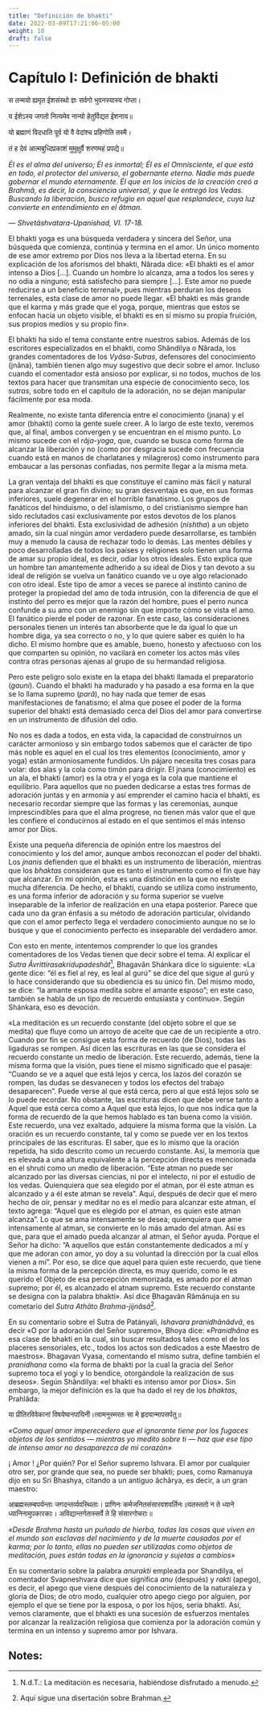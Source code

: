 ```yaml
---
title: "Definición de bhakti"
date: 2022-03-09T17:21:06-05:00
weight: 10
draft: false
---
```


# Capítulo I: Definición de bhakti

स तन्मयो ह्यमृत ईशसंस्थो ज्ञः सर्वगो भुवनस्यास्य गोप्ता।

य ईशेऽस्य जगतो नित्यमेव नान्यो हेतुर्विद्यत ईशनाय॥

यो ब्रह्माणं विदधाति पूर्व यो वै वेदांश्च प्रहिणोति तस्मै।

तं ह देवं आत्मबुध्दिप्रकाशं मुमुक्षुर्वै शरणमहं प्रपद्ये॥

*Él es el alma del universo; Él es inmortal; Él es el Omnisciente, el que está en todo, el protector del universo, el gobernante eterno. Nadie más puede gobernar el mundo eternamente. Él que en los inicios de la creación creó a Brahmâ, es decir, la consciencia universal, y que le entregó los Vedas. Buscando la liberación, busco refugio en aquel que resplandece, cuya luz convierte en entendimiento en el âtman.*

*— Shvetâshvatara-Upanishad, VI. 17-18.*


El bhakti yoga es una búsqueda verdadera y sincera del Señor, una búsqueda que comienza, continúa y termina en el amor. Un único momento de ese amor extremo por Dios nos lleva a la libertad eterna. En su explicación de los aforismos del bhakti, Nârada dice: «El bhakti es el amor intenso a Dios \[…\]. Cuando un hombre lo alcanza, ama a todos los seres y no odia a ninguno; está satisfecho para siempre \[…\]. Este amor no puede reducirse a un beneficio terrenal», pues mientras perduran los deseos terrenales, esta clase de amor no puede llegar. «El bhakti es más grande que el karma y más grade que el yoga, porque, mientras que estos se enfocan hacia un objeto visible, el bhakti es en sí mismo su propia fruición, sus propios medios y su propio fin».

El bhakti ha sido el tema constante entre nuestros sabios. Además de los escritores especializados en el bhakti, como Shândilya o Nârada, los grandes comentadores de los *Vyâsa-Sutras*, defensores del conocimiento \(jnâna\), también tienen algo muy sugestivo que decir sobre el amor. Incluso cuando el comentador está ansioso por explicar, si no todos, muchos de los textos para hacer que transmitan una especie de conocimiento seco, los *sutras*, sobre todo en el capítulo de la adoración, no se dejan manipular fácilmente por esa moda.

Realmente, no existe tanta diferencia entre el conocimiento \(jnana\) y el amor \(bhakti\) como la gente suele creer. A lo largo de este texto, veremos que, al final, ambos convergen y se encuentran en el mismo punto. Lo mismo sucede con el *râja-yoga*, que, cuando se busca como forma de alcanzar la liberación y no \(como por desgracia sucede con frecuencia cuando está en manos de charlatanes y milagreros\) como instrumento para embaucar a las personas confiadas, nos permite llegar a la misma meta.

La gran ventaja del bhakti es que constituye el camino más fácil y natural para alcanzar el gran fin divino; su gran desventaja es que, en sus formas inferiores, suele degenerar en el horrible fanatismo. Los grupos de fanáticos del hinduismo, o del islamismo, o del cristianismo siempre han sido reclutados casi exclusivamente por estos devotos de los planos inferiores del bhakti. Esta exclusividad de adhesión \(*nishtha*\) a un objeto amado, sin la cual ningún amor verdadero puede desarrollarse, es también muy a menudo la causa de rechazar todo lo demás. Las mentes débiles y poco desarrolladas de todos los países y religiones solo tienen una forma de amar su propio ideal, es decir, odiar los otros ideales. Esto explica que un hombre tan amantemente adherido a su ideal de Dios y tan devoto a su ideal de religión se vuelva un fanático cuando ve u oye algo relacionado con otro ideal. Este tipo de amor a veces se parece al instinto canino de proteger la propiedad del amo de toda intrusión, con la diferencia de que el instinto del perro es mejor que la razón del hombre, pues el perro nunca confunde a su amo con un enemigo sin que importe cómo se vista el amo. El fanático pierde el poder de razonar. En este caso, las consideraciones personales tienen un interés tan absorbente que le da igual lo que un hombre diga, ya sea correcto o no, y lo que quiere saber es quién lo ha dicho. El mismo hombre que es amable, bueno, honesto y afectuoso con los que comparten su opinión, no vacilará en cometer los actos más viles contra otras personas ajenas al grupo de su hermandad religiosa.

Pero este peligro solo existe en la etapa del bhakti llamada el preparatorio \(*gauni*\). Cuando el bhakti ha madurado y ha pasado a esa forma en la que se lo llama supremo \(*parâ*\), no hay nada que temer de esas manifestaciones de fanatismo; el alma que posee el poder de la forma superior del bhakti está demasiado cerca del Dios del amor para convertirse en un instrumento de difusión del odio.

No nos es dada a todos, en esta vida, la capacidad de construirnos un carácter armonioso y sin embargo todos sabemos que el carácter de tipo más noble es aquel en el cual los tres elementos \(conocimiento, amor y yoga\) están armoniosamente fundidos. Un pájaro necesita tres cosas para volar: dos alas y la cola como timón para dirigir. El jnana \(conocimiento\) es un ala, el bhakti \(amor\) es la otra y el yoga es la cola que mantiene el equilibrio. Para aquellos que no pueden dedicarse a estas tres formas de adoración juntas y en armonía y así emprender el camino hacia el bhakti, es necesario recordar siempre que las formas y las ceremonias, aunque imprescindibles para que el alma progrese, no tienen más valor que el que les confiere el conducirnos al estado en el que sentimos el más intenso amor por Dios.

Existe una pequeña diferencia de opinión entre los maestros del conocimiento y los del amor, aunque ambos reconozcan el poder del bhakti. Los *jnanis* defienden que el bhakti es un instrumento de liberación, mientras que los *bhaktas* consideran que es tanto el instrumento como el fin que hay que alcanzar. En mi opinión, esta es una distinción en la que no existe mucha diferencia. De hecho, el bhakti, cuando se utiliza como instrumento, es una forma inferior de adoración y su forma superior se vuelve inseparable de la inferior de realización en una etapa posterior. Parece que cada uno da gran énfasis a su método de adoración particular, olvidando que con el amor perfecto llega el verdadero conocimiento aunque no se lo busque y que el conocimiento perfecto es inseparable del verdadero amor.

Con esto en mente, intentemos comprender lo que los grandes comentadores de los Vedas tienen que decir sobre el tema. Al explicar el *Sutra Âvrittirasakridupadeshât*[^1], Bhagavân Shánkara dice lo siguiente: «La gente dice: “él es fiel al rey, es leal al gurú” se dice del que sigue al gurú y lo hace considerando que su obediencia es su único fin. Del mismo modo, se dice: “la amante esposa medita sobre el amante esposo”; en este caso, también se habla de un tipo de recuerdo entusiasta y continuo». Según Shánkara, eso es devoción.

«La meditación es un recuerdo constante \(del objeto sobre el que se medita\) que fluye como un arroyo de aceite que cae de un recipiente a otro. Cuando por fin se consigue esta forma de recuerdo \(de Dios\), todas las ligaduras se rompen. Así dicen las escrituras en las que se considera el recuerdo constante un medio de liberación. Este recuerdo, además, tiene la misma forma que la visión, pues tiene el mismo significado que el pasaje: “Cuando se ve a aquel que está lejos y cerca, los lazos del corazón se rompen, las dudas se desvanecen y todos los efectos del trabajo desaparecen”. Puede verse al que está cerca, pero al que está lejos solo se lo puede recordar. No obstante, las escrituras dicen que debe verse tanto a Aquel que está cerca como a Aquel que está lejos, lo que nos indica que la forma de recuerdo de la que hemos hablado es tan buena como la visión. Este recuerdo, una vez exaltado, adquiere la misma forma que la visión. La oración es un recuerdo constante, tal y como se puede ver en los textos principales de las escrituras. El saber, que es lo mismo que la oración repetida, ha sido descrito como un recuerdo constante. Así, la memoria que es elevada a una altura equivalente a la percepción directa es mencionada en el shruti como un medio de liberación. “Este atman no puede ser alcanzado por las diversas ciencias, ni por el intelecto, ni por el estudio de los vedas. Quienquiera que sea elegido por el atman, por él este atman es alcanzado y a él este atman se revela”. Aquí, después de decir que el mero hecho de oír, pensar y meditar no es el medio para alcanzar este atman, el texto agrega: “Aquel que es elegido por el atman, es quien este atman alcanza”. Lo que se ama intensamente se desea; quienquiera que ame intensamente al atman, se convierte en lo más amado del atman. Así es que, para que el amado pueda alcanzar al atman, el Señor ayuda. Porque el Señor ha dicho: “A aquellos que están constantemente dedicados a mí y que me adoran con amor, yo doy a su voluntad la dirección por la cual ellos vienen a mí”. Por eso, se dice que aquel para quien este recuerdo, que tiene la misma forma de la percepción directa, es muy querido, como le es querido el Objeto de esa percepción memorizada, es amado por el atman supremo; por él, es alcanzado el atnam supremo. Este recuerdo constante se designa con la palabra bhakti». Así dice Bhagavân Râmânuja en su cometario del *Sutra Athâto Brahma-jijnâsâ*[^2].

En su comentario sobre el Sutra de Patányali, *Ishavara pranidhânâdvâ*, es decir «O por la adoración del Señor supremo», Bhoya dice: «*Pranidhâna* es esa clase de bhakti en la cual, sin buscar resultados tales como el de los placeres sensoriales, etc., todos los actos son dedicados a este Maestro de maestros». Bhagavan Vyasa, comentando el mismo sutra, define también el *pranidhana* como «la forma de bhakti por la cual la gracia del Señor supremo toca el yogi y lo bendice, otorgándole la realización de sus deseos». Según Shândilya: «el bhakti es intenso amor por Dios». Sin embargo, la mejor definición es la que ha dado el rey de los *bhaktas*, Prahlâda:

या प्रीतिरविवेकानां विषयेष्वनपायिनी।त्वामनुस्मरतः सा मे हृदयान्मापसर्पतु॥

*«Como aquel amor imperecedero que el ignorante tiene por los fugaces objetos de los sentidos — mientras yo medito sobre ti — haz que ese tipo de intenso amor no desaparezca de mi corazón»*

¡ Amor \! ¿Por quién? Por el Señor supremo Ishvara. El amor por cualquier otro ser, por grande que sea, no puede ser bhakti; pues, como Ramanuya dijo en su Sri Bhashya, citando a un antiguo âchârya, es decir, a un gran maestro:

आब्रह्मस्तम्बपर्यन्ताः जगदन्तर्व्यवस्थिताः। प्राणिनः कर्मजनितसंसारवशवर्तिनः॥यतस्ततो न ते ध्याने ध्यानिनामुपकारकाः। अविद्यान्तर्गतास्सर्वे ते हि संसारगोचराः॥

*«Desde Brahma hasta un puñado de hierba, todas las cosas que viven en el mundo son esclavas del nacimiento y de la muerte causados por el karma; por lo tanto, ellas no pueden ser utilizadas como objetos de meditación, pues están todas en la ignorancia y sujetas a cambios»*

En su comentario sobre la palabra *anurakti* empleada por Shandilya, el comentador Svapneshvara dice que significa *anu* \(después\) y *rakti* \(apego\), es decir, el apego que viene después del conocimiento de la naturaleza y gloria de Dios; de otro modo, cualquier otro apego ciego por alguien, por ejemplo el que se tiene por la esposa, o por los hijos, sería bhakti. Así, vemos claramente, que el bhakti es una sucesión de esfuerzos mentales por alcanzar la realización religiosa que comienza por la adoración común y termina en un intenso y supremo amor por Ishvara.

## Notes:

[^1]: N.d.T.: La meditación es necesaria, habiéndose disfrutado a menudo.

[^2]: Aquí sigue una disertación sobre Brahman.
